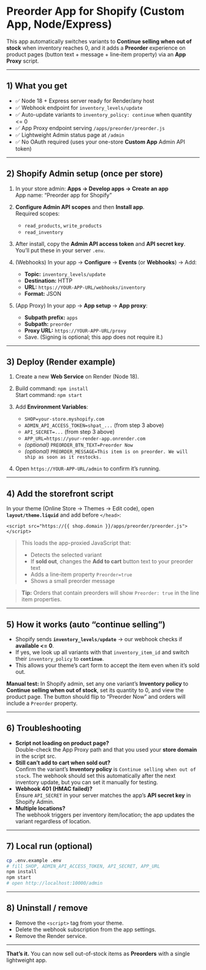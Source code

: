 
# Preorder App for Shopify (Custom App, Node/Express)

This app automatically switches variants to **Continue selling when out of stock** when inventory reaches 0, and it adds a **Preorder** experience on product pages (button text + message + line‑item property) via an **App Proxy** script.

---

## 1) What you get

- ✅ Node 18 + Express server ready for Render/any host
- ✅ Webhook endpoint for `inventory_levels/update`
- ✅ Auto-update variants to `inventory_policy: continue` when quantity <= 0
- ✅ App Proxy endpoint serving `/apps/preorder/preorder.js`
- ✅ Lightweight Admin status page at `/admin`
- ✅ No OAuth required (uses your one-store **Custom App** Admin API token)

---

## 2) Shopify Admin setup (once per store)

1. In your store admin: **Apps → Develop apps → Create an app**  
   App name: “Preorder app for Shopify”

2. **Configure Admin API scopes** and then **Install app**.  
   Required scopes:
   - `read_products`, `write_products`
   - `read_inventory`

3. After install, copy the **Admin API access token** and **API secret key**.  
   You’ll put these in your server `.env`.

4. (Webhooks) In your app → **Configure** → **Events** (or **Webhooks**) → Add:
   - **Topic:** `inventory_levels/update`  
   - **Destination:** HTTP  
   - **URL:** `https://YOUR-APP-URL/webhooks/inventory`  
   - **Format:** JSON

5. (App Proxy) In your app → **App setup** → **App proxy**:
   - **Subpath prefix:** `apps`
   - **Subpath:** `preorder`
   - **Proxy URL:** `https://YOUR-APP-URL/proxy`
   - Save. (Signing is optional; this app does not require it.)

---

## 3) Deploy (Render example)

1. Create a new **Web Service** on Render (Node 18).  
2. Build command: `npm install`  
   Start command: `npm start`

3. Add **Environment Variables**:
   - `SHOP=your-store.myshopify.com`
   - `ADMIN_API_ACCESS_TOKEN=shpat_...`  (from step 3 above)
   - `API_SECRET=...`                    (from step 3 above)
   - `APP_URL=https://your-render-app.onrender.com`
   - *(optional)* `PREORDER_BTN_TEXT=Preorder Now`
   - *(optional)* `PREORDER_MESSAGE=This item is on preorder. We will ship as soon as it restocks.`

4. Open `https://YOUR-APP-URL/admin` to confirm it’s running.

---

## 4) Add the storefront script

In your theme (Online Store → Themes → Edit code), open **`layout/theme.liquid`** and add before `</head>`:

```liquid
<script src="https://{{ shop.domain }}/apps/preorder/preorder.js"></script>
```

> This loads the app-proxied JavaScript that:
> - Detects the selected variant
> - If **sold out**, changes the **Add to cart** button text to your preorder text
> - Adds a line‑item property `Preorder=true`
> - Shows a small preorder message

> **Tip:** Orders that contain preorders will show `Preorder: true` in the line item properties.

---

## 5) How it works (auto “continue selling”)

- Shopify sends **`inventory_levels/update`** -> our webhook checks if **available <= 0**.
- If yes, we look up all variants with that `inventory_item_id` and switch their `inventory_policy` to **`continue`**.
- This allows your theme’s cart form to accept the item even when it’s sold out.

**Manual test:** In Shopify admin, set any one variant’s **Inventory policy** to **Continue selling when out of stock**, set its quantity to 0, and view the product page. The button should flip to “Preorder Now” and orders will include a `Preorder` property.

---

## 6) Troubleshooting

- **Script not loading on product page?**  
  Double-check the App Proxy path and that you used your **store domain** in the script src.
- **Still can’t add to cart when sold out?**  
  Confirm the variant’s **Inventory policy** is `Continue selling when out of stock`. The webhook should set this automatically after the next inventory update, but you can set it manually for testing.
- **Webhook 401 (HMAC failed)?**  
  Ensure `API_SECRET` in your server matches the app’s **API secret key** in Shopify Admin.
- **Multiple locations?**  
  The webhook triggers per inventory item/location; the app updates the variant regardless of location.

---

## 7) Local run (optional)

```bash
cp .env.example .env
# fill SHOP, ADMIN_API_ACCESS_TOKEN, API_SECRET, APP_URL
npm install
npm start
# open http://localhost:10000/admin
```

---

## 8) Uninstall / remove

- Remove the `<script>` tag from your theme.
- Delete the webhook subscription from the app settings.
- Remove the Render service.

---

**That’s it.** You can now sell out-of-stock items as **Preorders** with a single lightweight app.
